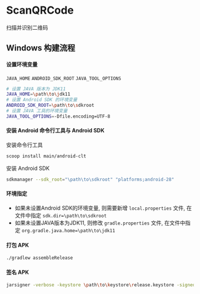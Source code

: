 # ScanQRCode
扫描并识别二维码


## Windows 构建流程


#### 设置环境变量

`JAVA_HOME` `ANDROID_SDK_ROOT` `JAVA_TOOL_OPTIONS`

```bash
# 设置 JAVA 版本为 JDK11
JAVA_HOME=\path\to\jdk11
# 设置 Android SDK 的环境变量
ANDROID_SDK_ROOT=\path\to\sdkroot
# 设置 JAVA 工具的环境变量
JAVA_TOOL_OPTIONS=-Dfile.encoding=UTF-8
```

#### 安装 Android 命令行工具与 Android SDK

安装命令行工具

```bash
scoop install main/android-clt
```

安装 Android SDK

```bash
sdkmanager --sdk_root="\path\to\sdkroot" "platforms;android-28"
```

#### 环境指定

- 如果未设置Android SDK的环境变量, 则需要新增 `local.properties` 文件, 在文件中指定 `sdk.dir=\path\to\sdkroot`
- 如果未设置JAVA版本为JDK11, 则修改 `gradle.properties` 文件, 在文件中指定 `org.gradle.java.home=\path\to\jdk11`

#### 打包 APK

```bash
./gradlew assembleRelease
```

#### 签名 APK

```bash
jarsigner -verbose -keystore \path\to\keystore\release.keystore -signedjar .\app\build\outputs\apk\release\app-release-signed.apk .\app\build\outputs\apk\release\app-release-unsigned.apk keystorealias
```
